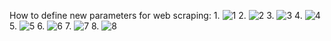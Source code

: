 How to define new parameters for web scraping:
1.
![1](https://user-images.githubusercontent.com/60359586/218274883-f3a64181-fb00-4610-9a90-f4ae99648883.jpg)
2.
![2](https://user-images.githubusercontent.com/60359586/218274890-2dcecbdd-e018-4b25-b596-174865fd93c4.jpg)
3.
![3](https://user-images.githubusercontent.com/60359586/218274894-9648766c-6b44-472d-a528-c13ed7b8b1b1.jpg)
4.
![4](https://user-images.githubusercontent.com/60359586/218274896-4e19cbc7-2fde-4e79-bf75-8d4d8effb26a.jpg)
5.
![5](https://user-images.githubusercontent.com/60359586/218274902-e93e5dbc-a934-4e71-a5e6-0f0228df1787.jpg)
6.
![6](https://user-images.githubusercontent.com/60359586/218274912-02beec11-955c-48c4-a265-66c11984cf87.jpg)
7.
![7](https://user-images.githubusercontent.com/60359586/218274919-596ab0eb-3a12-4d71-8563-a2f260bc4007.jpg)
8.
![8](https://user-images.githubusercontent.com/60359586/218274926-e0dab069-d582-4c14-8692-f3e510dd9085.jpg)

